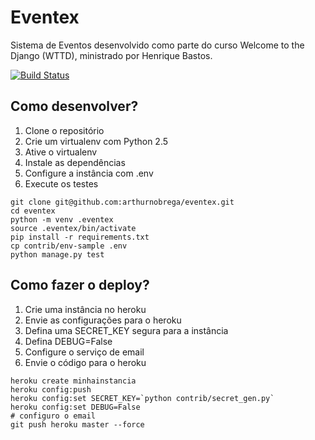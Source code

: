 # Eventex

Sistema de Eventos desenvolvido como parte do curso Welcome to the Django (WTTD), ministrado por Henrique Bastos.

[![Build Status](https://travis-ci.org/arthurnobrega/eventex.svg?branch=master)](https://travis-ci.org/arthurnobrega/eventex)


## Como desenvolver?

1. Clone o repositório
2. Crie um virtualenv com Python 2.5
3. Ative o virtualenv
4. Instale as dependências
5. Configure a instância com .env
6. Execute os testes

```console
git clone git@github.com:arthurnobrega/eventex.git
cd eventex
python -m venv .eventex
source .eventex/bin/activate
pip install -r requirements.txt
cp contrib/env-sample .env
python manage.py test
```


## Como fazer o deploy?

1. Crie uma instância no heroku
2. Envie as configurações para o heroku
3. Defina uma SECRET_KEY segura para a instância
4. Defina DEBUG=False
5. Configure o serviço de email
6. Envie o código para o heroku

```console
heroku create minhainstancia
heroku config:push
heroku config:set SECRET_KEY=`python contrib/secret_gen.py`
heroku config:set DEBUG=False
# configuro o email
git push heroku master --force
```